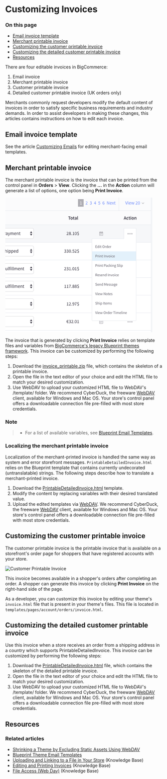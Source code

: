 # Customizing Invoices

<div class="otp" id="no-index">

### On this page
- [Email invoice template](#email-invoice-template)
- [Merchant printable invoice](#merchant-printable-invoice)
- [Customizing the customer printable invoice](#customizing-the-customer-printable-invoice)
- [Customizing the detailed customer printable invoice](#customizing-the-detailed-customer-printable-invoice)
- [Resources](#resources)

</div>

There are four editable invoices in BigCommerce:


1. Email invoice
2. Merchant printable invoice
3. Customer printable invoice
4. Detailed customer printable invoice (UK orders only)

Merchants commonly request developers modify the default content of invoices in order to satisfy specific business requirements and industry demands. In order to assist developers in making these changes, this articles contains instructions on how to edit each invoice.

## Email invoice template

See the article [Customizing Emails](https://developer.bigcommerce.com/stencil-docs/developing-further/customizing-emails) for editing merchant-facing email templates.

## Merchant printable invoice

The merchant printable invoice is the invoice that can be printed from the control panel in **Orders** > **View**. Clicking the **...** in the **Action** column will generate a list of options, one option being **Print Invoice**.


![Print Order Invoice](https://raw.githubusercontent.com/bigcommerce/dev-docs/master/assets/images/customizing_invoice_print_order_invoice.png "Order Invoice")

The invoice that is generated by clicking **Print Invoice** relies on template files and variables from [BigCommerce's legacy Blueprint themes framework](https://developer.bigcommerce.com/legacy/blueprint-themes/blueprint-email-templates). This invoice can be customized by performing the following steps:


1. Download the [invoice_printable.zip](https://storage.googleapis.com/bigcommerce-production-dev-center/template-files/invoice_printable.zip) file, which contains the skeleton of a printable invoice.
2. Open the file in the text editor of your choice and edit the HTML file to match your desired customization.
3. Use WebDAV to upload your customized HTML file to WebDAV's /template/ folder. We recommend CyberDuck, the freeware [WebDAV](https://support.bigcommerce.com/s/article/File-Access-WebDAV#webdav-client) client, available for Windows and Mac OS. Your store's control panel offers a downloadable connection file pre-filled with most store credentials.

<div class="HubBlock--callout">
<div class="CalloutBlock--">
<div class="HubBlock-content">

### Note
> * For a list of available variables, see [Blueprint Email Templates](https://developer.bigcommerce.com/legacy/blueprint-themes/blueprint-email-templates).

</div>
</div>
</div>
 
### Localizing the merchant printable invoice

Localization of the merchant-printed invoice is handled the same way as system and error storefront messages. `PrintableDetailedInvoice.html` relies on the Blueprint template that contains currently undecorated (untranslatable) strings. The following steps describe how to translate a merchant-printed invoice.

1. Download the [PrintableDetailedInvoice.html](https://storage.googleapis.com/bigcommerce-production-dev-center/template-files/PrintableDetailedInvoice.html) template.
2. Modify the content by replacing variables with their desired translated value.
3. Upload the edited templates via [WebDAV](https://support.bigcommerce.com/s/article/File-Access-WebDAV#webdav-client). We recommend CyberDuck, the freeware [WebDAV](https://support.bigcommerce.com/s/article/File-Access-WebDAV#webdav-client) client, available for Windows and Mac OS. Your store's control panel offers a downloadable connection file pre-filled with most store credentials.

## Customizing the customer printable invoice

The customer printable invoice is the printable invoice that is available on a storefront's order page for shoppers that have registered accounts with your store.

![Customer Printable Invoice](//s3.amazonaws.com/user-content.stoplight.io/6116/1563210752661 "Customer Printable Invoice")

This invoice becomes available in a shopper's orders after completing an order. A shopper can generate this invoice by clicking **Print Invoice** on the right-hand side of the page.

As a developer, you can customize this invoice by editing your theme's `invoice.html` file that is present in your theme's files. This file is located in `templates/pages/account/orders/invoice.html`.

## Customizing the detailed customer printable invoice

Use this invoice when a store receives an order from a shipping address in a country which supports PrintableDetailedInvoice. This invoice can be customized by performing the following steps:

1. Download the [PrintableDetailedInvoice.html](https://storage.googleapis.com/bigcommerce-production-dev-center/template-files/PrintableDetailedInvoice.html) file, which contains the skeleton of the detailed printable invoice.
2. Open the file in the text editor of your choice and edit the HTML file to match your desired customization.
3. Use WebDAV to upload your customized HTML file to WebDAV's /template/ folder. We recommend CyberDuck, the freeware [WebDAV](https://support.bigcommerce.com/s/article/File-Access-WebDAV#webdav-client) client, available for Windows and Mac OS. Your store's control panel offers a downloadable connection file pre-filled with most store credentials.


## Resources

### Related articles
* [Shrinking a Theme by Excluding Static Assets Using WebDAV](https://developer.bigcommerce.com/stencil-docs/prepare-and-upload-a-theme/shrinking-your-theme)
* [Blueprint Theme Email Templates](https://developer.bigcommerce.com/legacy/blueprint-themes/blueprint-email-templates)
* [Uploading and Linking to a File in Your Store](https://support.bigcommerce.com/s/article/How-do-I-add-and-link-to-a-file-in-my-store#upload-a-file) (Knowledge Base)
* [Editing and Printing Invoices](https://support.bigcommerce.com/s/article/Invoices#custom) (Knowledge Base)
* [File Access (Web Dav)](https://support.bigcommerce.com/s/article/File-Access-WebDAV) (Knowledge Base)

